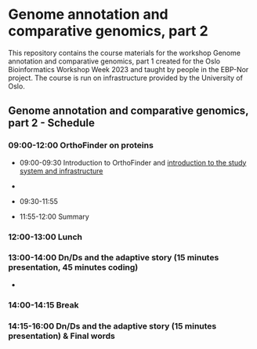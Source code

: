 # Genome annotation and comparative genomics, part 2

This repository contains the course materials for the workshop Genome annotation and comparative genomics, part 1 created for the Oslo Bioinformatics Workshop Week 2023 and taught by people in the EBP-Nor project. The course is run on infrastructure provided by the University of Oslo. 

##  Genome annotation and comparative genomics, part 2 - Schedule

### 09:00-12:00 OrthoFinder on proteins

* 09:00-09:30 Introduction to OrthoFinder and [introduction to the study system and infrastructure](00_introduction.md)
* 
* 09:30-11:55

* 11:55-12:00 Summary

### 12:00-13:00 Lunch

### 13:00-14:00 Dn/Ds and the adaptive story (15 minutes presentation, 45 minutes coding)
*
### 14:00-14:15 Break

### 14:15-16:00 Dn/Ds and the adaptive story (15 minutes presentation) & Final words
